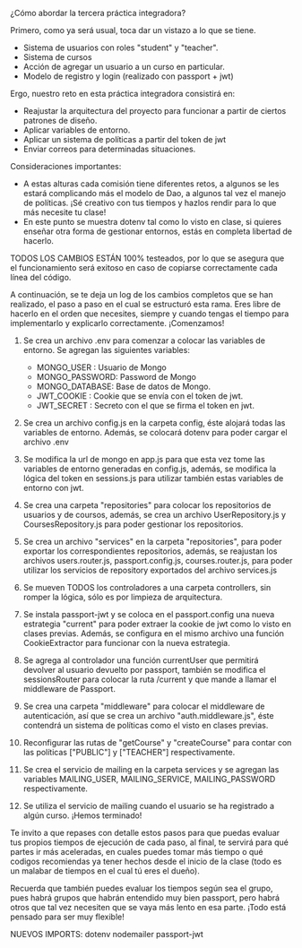 ¿Cómo abordar la tercera práctica integradora?

Primero, como ya será usual, toca dar un vistazo a lo que se tiene.

* Sistema de usuarios con roles "student" y "teacher".
* Sistema de cursos
* Acción de agregar un usuario a un curso en particular. 
* Modelo de registro y login (realizado con passport + jwt)

Ergo, nuestro reto en esta práctica integradora consistirá en:
* Reajustar la arquitectura del proyecto para funcionar a partir de ciertos patrones de diseño.
* Aplicar variables de entorno.
* Aplicar un sistema de políticas a partir del token de jwt
* Enviar correos para determinadas situaciones. 

Consideraciones importantes:

* A estas alturas cada comisión tiene diferentes retos, a algunos se les estará complicando más el modelo de Dao, a algunos tal vez el manejo de políticas. ¡Sé creativo con tus tiempos y hazlos rendir para lo que más necesite tu clase!
* En este punto se muestra dotenv tal como lo visto en clase, si quieres enseñar otra forma de gestionar entornos, estás en completa libertad de hacerlo.

TODOS LOS CAMBIOS ESTÁN 100% testeados, por lo que se asegura que el funcionamiento será exitoso en caso de copiarse correctamente cada línea del código.

A continuación, se te deja un log de los cambios completos que se han realizado, el paso a paso en el cual se estructuró esta rama. Eres libre de hacerlo en el orden que necesites, siempre y cuando tengas el tiempo para implementarlo y explicarlo correctamente.
¡Comenzamos!

1. Se crea un archivo .env para comenzar a colocar las variables de entorno. Se agregan las siguientes variables:
    * MONGO_USER : Usuario de Mongo
    * MONGO_PASSWORD: Password de Mongo
    * MONGO_DATABASE: Base de datos de Mongo.
    * JWT_COOKIE : Cookie que se envía con el token de jwt.
    * JWT_SECRET : Secreto con el que se firma el token en jwt.
2. Se crea un archivo config.js en la carpeta config, éste alojará todas las variables de entorno. Además, se colocará dotenv para poder cargar el archivo .env
3. Se modifica la url de mongo en app.js para que esta vez tome las variables de entorno generadas en config.js, además, se modifica la lógica del token en sessions.js para utilizar también estas variables de entorno con jwt.
4. Se crea una carpeta "repositories" para colocar los repositorios de usuarios y de coursos, además, se crea un archivo UserRepository.js y CoursesRepository.js para poder gestionar los repositorios.
5. Se crea un archivo "services" en la carpeta "repositories", para poder exportar los correspondientes repositorios, además, se reajustan los archivos users.router.js, passport.config.js, courses.router.js, para poder utilizar los servicios de repository exportados del archivo services.js
6. Se mueven TODOS los controladores a una carpeta controllers, sin romper la lógica, sólo es por limpieza de arquitectura.
7. Se instala passport-jwt y se coloca en el passport.config una nueva estrategia "current" para poder extraer la cookie de jwt como lo visto en clases previas. Además, se configura en el mismo archivo una función CookieExtractor para funcionar con la nueva estrategia.
8. Se agrega al controlador una función currentUser que permitirá devolver al usuario devuelto por passport, también se modifica el sessionsRouter para colocar la ruta /current y que mande a llamar el middleware de Passport.
9. Se crea una carpeta "middleware" para colocar el middleware de autenticación, así que se crea un archivo "auth.middleware.js", éste contendrá un sistema de políticas como el visto en clases previas. 
10. Reconfigurar las rutas de "getCourse" y "createCourse" para contar con las políticas ["PUBLIC"] y ["TEACHER"] respectivamente.

11. Se crea el servicio de mailing en la carpeta services y se agregan las variables MAILING_USER, MAILING_SERVICE, MAILING_PASSWORD respectivamente.
12. Se utiliza el servicio de mailing cuando el usuario se ha registrado a algún curso.
¡Hemos terminado!

Te invito a que repases con detalle estos pasos para que puedas evaluar tus propios tiempos de ejecución de cada paso, al final, te servirá para qué partes ir más aceleradas, en cuales puedes tomar más tiempo o qué codigos recomiendas ya tener hechos desde el inicio de la clase (todo es un malabar de tiempos en el cual tú eres el dueño).

Recuerda que también puedes evaluar los tiempos según sea el grupo, pues habrá grupos que habrán entendido muy bien passport, pero habrá otros que tal vez necesiten que se vaya más lento en esa parte. ¡Todo está pensado para ser muy flexible!

NUEVOS IMPORTS:
dotenv
nodemailer
passport-jwt